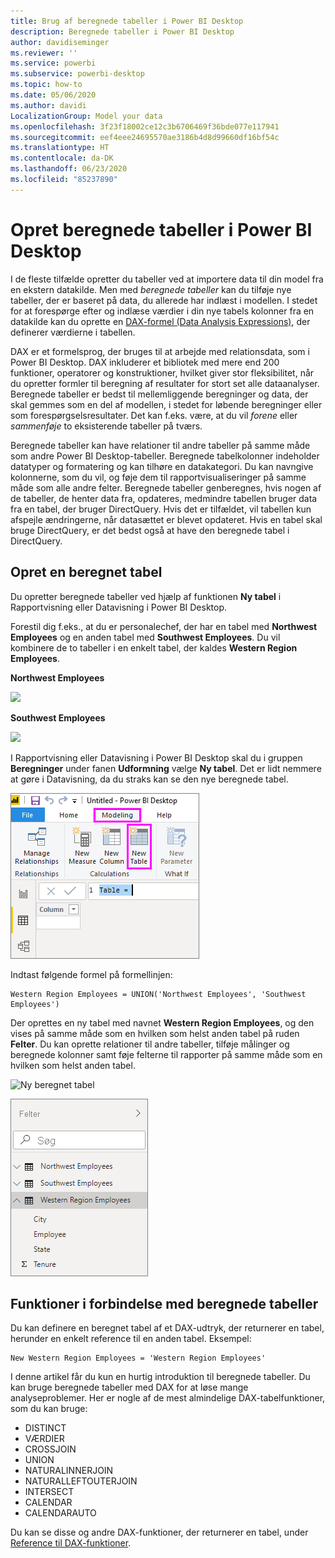 ```yaml
---
title: Brug af beregnede tabeller i Power BI Desktop
description: Beregnede tabeller i Power BI Desktop
author: davidiseminger
ms.reviewer: ''
ms.service: powerbi
ms.subservice: powerbi-desktop
ms.topic: how-to
ms.date: 05/06/2020
ms.author: davidi
LocalizationGroup: Model your data
ms.openlocfilehash: 3f23f18002ce12c3b6706469f36bde077e117941
ms.sourcegitcommit: eef4eee24695570ae3186b4d8d99660df16bf54c
ms.translationtype: HT
ms.contentlocale: da-DK
ms.lasthandoff: 06/23/2020
ms.locfileid: "85237890"
---
```

# <a name="create-calculated-tables-in-power-bi-desktop"></a>Opret beregnede tabeller i Power BI Desktop
I de fleste tilfælde opretter du tabeller ved at importere data til din model fra en ekstern datakilde. Men med *beregnede tabeller* kan du tilføje nye tabeller, der er baseret på data, du allerede har indlæst i modellen. I stedet for at forespørge efter og indlæse værdier i din nye tabels kolonner fra en datakilde kan du oprette en [DAX-formel (Data Analysis Expressions)](/dax/index), der definerer værdierne i tabellen.

DAX er et formelsprog, der bruges til at arbejde med relationsdata, som i Power BI Desktop. DAX inkluderer et bibliotek med mere end 200 funktioner, operatorer og konstruktioner, hvilket giver stor fleksibilitet, når du opretter formler til beregning af resultater for stort set alle dataanalyser. Beregnede tabeller er bedst til mellemliggende beregninger og data, der skal gemmes som en del af modellen, i stedet for løbende beregninger eller som forespørgselsresultater. Det kan f.eks. være, at du vil *forene* eller *sammenføje* to eksisterende tabeller på tværs.

Beregnede tabeller kan have relationer til andre tabeller på samme måde som andre Power BI Desktop-tabeller. Beregnede tabelkolonner indeholder datatyper og formatering og kan tilhøre en datakategori. Du kan navngive kolonnerne, som du vil, og føje dem til rapportvisualiseringer på samme måde som alle andre felter. Beregnede tabeller genberegnes, hvis nogen af de tabeller, de henter data fra, opdateres, medmindre tabellen bruger data fra en tabel, der bruger DirectQuery. Hvis det er tilfældet, vil tabellen kun afspejle ændringerne, når datasættet er blevet opdateret. Hvis en tabel skal bruge DirectQuery, er det bedst også at have den beregnede tabel i DirectQuery.

## <a name="create-a-calculated-table"></a>Opret en beregnet tabel

Du opretter beregnede tabeller ved hjælp af funktionen **Ny tabel** i Rapportvisning eller Datavisning i Power BI Desktop.

Forestil dig f.eks., at du er personalechef, der har en tabel med **Northwest Employees** og en anden tabel med **Southwest Employees**. Du vil kombinere de to tabeller i en enkelt tabel, der kaldes **Western Region Employees**.

**Northwest Employees**

 ![](media/desktop-calculated-tables/calctables_nwempl.png)

**Southwest Employees**

 ![](media/desktop-calculated-tables/calctables_swempl.png)

I Rapportvisning eller Datavisning i Power BI Desktop skal du i gruppen **Beregninger** under fanen **Udformning** vælge **Ny tabel**. Det er lidt nemmere at gøre i Datavisning, da du straks kan se den nye beregnede tabel.

 ![Ny tabel i Datavisning](media/desktop-calculated-tables/calctables_formulabarempty.png)

Indtast følgende formel på formellinjen:

```dax
Western Region Employees = UNION('Northwest Employees', 'Southwest Employees')
```

Der oprettes en ny tabel med navnet **Western Region Employees**, og den vises på samme måde som en hvilken som helst anden tabel på ruden **Felter**. Du kan oprette relationer til andre tabeller, tilføje målinger og beregnede kolonner samt føje felterne til rapporter på samme måde som en hvilken som helst anden tabel.

 ![Ny beregnet tabel](media/desktop-calculated-tables/calctables_westregionempl.png)

 ![Ny tabel i ruden Felter](media/desktop-calculated-tables/calctables_fieldlist.png)

## <a name="functions-for-calculated-tables"></a>Funktioner i forbindelse med beregnede tabeller

Du kan definere en beregnet tabel af et DAX-udtryk, der returnerer en tabel, herunder en enkelt reference til en anden tabel. Eksempel:

```dax
New Western Region Employees = 'Western Region Employees'
```

I denne artikel får du kun en hurtig introduktion til beregnede tabeller. Du kan bruge beregnede tabeller med DAX for at løse mange analyseproblemer. Her er nogle af de mest almindelige DAX-tabelfunktioner, som du kan bruge:

* DISTINCT
* VÆRDIER
* CROSSJOIN
* UNION
* NATURALINNERJOIN
* NATURALLEFTOUTERJOIN
* INTERSECT
* CALENDAR
* CALENDARAUTO

Du kan se disse og andre DAX-funktioner, der returnerer en tabel, under [Reference til DAX-funktioner](/dax/dax-function-reference).

